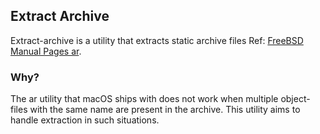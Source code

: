 
## Extract Archive

Extract-archive is a utility that extracts static archive files Ref: [FreeBSD Manual Pages ar](https://www.freebsd.org/cgi/man.cgi?query=ar).

### Why?

The ar utility that macOS ships with does not work when multiple object-files with the same name are present in the archive. This utility aims to handle extraction in such situations.
